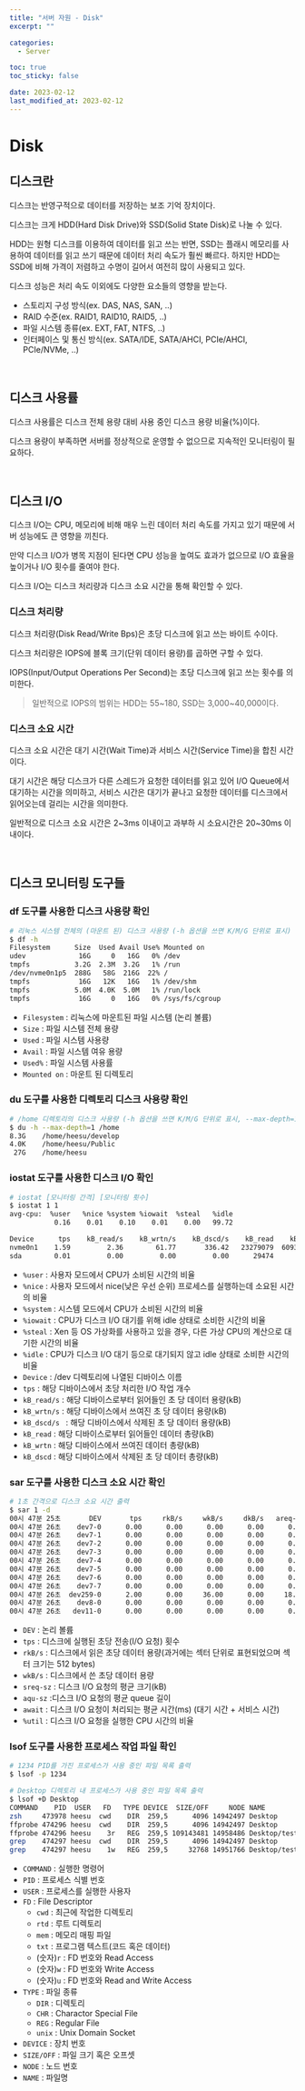 ```yaml
---
title: "서버 자원 - Disk"
excerpt: ""

categories:
  - Server

toc: true
toc_sticky: false

date: 2023-02-12
last_modified_at: 2023-02-12
---
```


# Disk

## 디스크란

디스크는 반영구적으로 데이터를 저장하는 보조 기억 장치이다.

디스크는 크게 HDD(Hard Disk Drive)와 SSD(Solid State Disk)로 나눌 수 있다.

HDD는 원형 디스크를 이용하여 데이터를 읽고 쓰는 반면, SSD는 플래시 메모리를 사용하여 데이터를 읽고 쓰기 때문에 데이터 처리 속도가 훨씬 빠르다. 하지만 HDD는 SSD에 비해 가격이 저렴하고 수명이 길어서 여전히 많이 사용되고 있다.

디스크 성능은 처리 속도 이외에도 다양한 요소들의 영향을 받는다.

- 스토리지 구성 방식(ex. DAS, NAS, SAN, ..)
- RAID 수준(ex. RAID1, RAID10, RAID5, ..)
- 파일 시스템 종류(ex. EXT, FAT, NTFS, ..) 
- 인터페이스 및 통신 방식(ex. SATA/IDE, SATA/AHCI, PCIe/AHCI, PCIe/NVMe, ..)

<br>

## 디스크 사용률

디스크 사용률은 디스크 전체 용량 대비 사용 중인 디스크 용량 비율(%)이다.

디스크 용량이 부족하면 서버를 정상적으로 운영할 수 없으므로 지속적인 모니터링이 필요하다.

<br>

## 디스크 I/O

디스크 I/O는 CPU, 메모리에 비해 매우 느린 데이터 처리 속도를 가지고 있기 때문에 서버 성능에도 큰 영향을 끼친다.

만약 디스크 I/O가 병목 지점이 된다면 CPU 성능을 높여도 효과가 없으므로 I/O 효율을 높이거나 I/O 횟수를 줄여야 한다.

디스크 I/O는 디스크 처리량과 디스크 소요 시간을 통해 확인할 수 있다.

### 디스크 처리량

디스크 처리량(Disk Read/Write Bps)은 초당 디스크에 읽고 쓰는 바이트 수이다.

디스크 처리량은 IOPS에 블록 크기(단위 데이터 용량)를 곱하면 구할 수 있다.

IOPS(Input/Output Operations Per Second)는 초당 디스크에 읽고 쓰는 횟수를 의미한다.

> 일반적으로 IOPS의 범위는 HDD는 55~180, SSD는 3,000~40,000이다.

### 디스크 소요 시간

디스크 소요 시간은 대기 시간(Wait Time)과 서비스 시간(Service Time)을 합친 시간이다.

대기 시간은 해당 디스크가 다른 스레드가 요청한 데이터를 읽고 있어 I/O Queue에서 대기하는 시간을 의미하고, 서비스 시간은 대기가 끝나고 요청한 데이터를 디스크에서 읽어오는데 걸리는 시간을 의미한다.

일반적으로 디스크 소요 시간은 2~3ms 이내이고 과부하 시 소요시간은 20~30ms 이내이다.


<br>

## 디스크 모니터링 도구들

### df 도구를 사용한 디스크 사용량 확인
```bash
# 리눅스 시스템 전체의 (마운트 된) 디스크 사용량 (-h 옵션을 쓰면 K/M/G 단위로 표시)
$ df -h
Filesystem      Size  Used Avail Use% Mounted on
udev             16G     0   16G   0% /dev
tmpfs           3.2G  2.3M  3.2G   1% /run
/dev/nvme0n1p5  288G   58G  216G  22% /
tmpfs            16G   12K   16G   1% /dev/shm
tmpfs           5.0M  4.0K  5.0M   1% /run/lock
tmpfs            16G     0   16G   0% /sys/fs/cgroup
```
- `Filesystem` : 리눅스에 마운트된 파일 시스템 (논리 볼륨)
- `Size` : 파일 시스템 전체 용량
- `Used` : 파일 시스템 사용량
- `Avail` : 파일 시스템 여유 용량
- `Used%` : 파일 시스템 사용률
- `Mounted on` : 마운트 된 디렉토리

### du 도구를 사용한 디렉토리 디스크 사용량 확인
```bash
# /home 디렉토리의 디스크 사용량 (-h 옵션을 쓰면 K/M/G 단위로 표시, --max-depth=1 옵션을 쓰면 현재 디렉토리에서만 확인)
$ du -h --max-depth=1 /home
8.3G	/home/heesu/develop
4.0K	/home/heesu/Public
 27G	/home/heesu
```

### iostat 도구를 사용한 디스크 I/O 확인
```bash
# iostat [모니터링 간격] [모니터링 횟수]
$ iostat 1 1
avg-cpu:  %user   %nice %system %iowait  %steal   %idle
           0.16    0.01    0.10    0.01    0.00   99.72

Device      tps    kB_read/s    kB_wrtn/s    kB_dscd/s    kB_read    kB_wrtn    kB_dscd
nvme0n1    1.59         2.36        61.77       336.42   23279079  609373893 3318774448
sda        0.01         0.00         0.00         0.00      29474          0          0
```
- `%user` : 사용자 모드에서 CPU가 소비된 시간의 비율
- `%nice` : 사용자 모드에서 nice(낮은 우선 순위) 프로세스를 실행하는데 소요된 시간의 비율
- `%system` : 시스템 모드에서 CPU가 소비된 시간의 비율
- `%iowait` : CPU가 디스크 I/O 대기를 위해 idle 상태로 소비한 시간의 비율
- `%steal` : Xen 등 OS 가상화를 사용하고 있을 경우, 다른 가상 CPU의 계산으로 대기한 시간의 비율
- `%idle` : CPU가 디스크 I/O 대기 등으로 대기되지 않고 idle 상태로 소비한 시간의 비율
- `Device` : /dev 디렉토리에 나열된 디바이스 이름
- `tps` : 해당 디바이스에서 초당 처리한 I/O 작업 개수
- `kB_read/s` : 해당 디바이스로부터 읽어들인 초 당 데이터 용량(kB)
- `kB_wrtn/s` : 해당 디바이스에서 쓰여진 초 당 데이터 용량(kB)
- `kB_dscd/s ` : 해당 디바이스에서 삭제된 초 당 데이터 용량(kB)
- `kB_read` : 해당 디바이스로부터 읽어들인 데이터 총량(kB)
- `kB_wrtn` : 해당 디바이스에서 쓰여진 데이터 총량(kB)
- `kB_dscd` : 해당 디바이스에서 삭제된 초 당 데이터 총량(kB)


### sar 도구를 사용한 디스크 소요 시간 확인
```bash
# 1초 간격으로 디스크 소요 시간 출력
$ sar 1 -d
00시 47분 25초       DEV       tps     rkB/s     wkB/s     dkB/s   areq-sz    aqu-sz     await     %util
00시 47분 26초    dev7-0      0.00      0.00      0.00      0.00      0.00      0.00      0.00      0.00
00시 47분 26초    dev7-1      0.00      0.00      0.00      0.00      0.00      0.00      0.00      0.00
00시 47분 26초    dev7-2      0.00      0.00      0.00      0.00      0.00      0.00      0.00      0.00
00시 47분 26초    dev7-3      0.00      0.00      0.00      0.00      0.00      0.00      0.00      0.00
00시 47분 26초    dev7-4      0.00      0.00      0.00      0.00      0.00      0.00      0.00      0.00
00시 47분 26초    dev7-5      0.00      0.00      0.00      0.00      0.00      0.00      0.00      0.00
00시 47분 26초    dev7-6      0.00      0.00      0.00      0.00      0.00      0.00      0.00      0.00
00시 47분 26초    dev7-7      0.00      0.00      0.00      0.00      0.00      0.00      0.00      0.00
00시 47분 26초  dev259-0      2.00      0.00     36.00      0.00     18.00      0.01      5.50      1.20
00시 47분 26초    dev8-0      0.00      0.00      0.00      0.00      0.00      0.00      0.00      0.00
00시 47분 26초   dev11-0      0.00      0.00      0.00      0.00      0.00      0.00      0.00      0.00
```
- `DEV` : 논리 볼륨
- `tps` : 디스크에 실행된 초당 전송(I/O 요청) 횟수
- `rkB/s` : 디스크에서 읽은 초당 데이터 용량(과거에는 섹터 단위로 표현되었으며 섹터 크기는 512 bytes)
- `wkB/s` : 디스크에서 쓴 초당 데이터 용량
- `sreq-sz` : 디스크 I/O 요청의 평균 크기(kB)
- `aqu-sz` :디스크 I/O 요청의 평균 queue 길이
- `await` : 디스크 I/O 요청이 처리되는 평균 시간(ms) (대기 시간 + 서비스 시간)
- `%util` : 디스크 I/O 요청을 실행한 CPU 시간의 비율

### lsof 도구를 사용한 프로세스 작업 파일 확인
```bash
# 1234 PID를 가진 프로세스가 사용 중인 파일 목록 출력
$ lsof -p 1234

# Desktop 디렉토리 내 프로세스가 사용 중인 파일 목록 출력
$ lsof +D Desktop
COMMAND    PID  USER   FD   TYPE DEVICE  SIZE/OFF     NODE NAME
zsh     473978 heesu  cwd    DIR  259,5      4096 14942497 Desktop
ffprobe 474296 heesu  cwd    DIR  259,5      4096 14942497 Desktop
ffprobe 474296 heesu    3r   REG  259,5 109143481 14958486 Desktop/test.mp4
grep    474297 heesu  cwd    DIR  259,5      4096 14942497 Desktop
grep    474297 heesu    1w   REG  259,5     32768 14951766 Desktop/test.log
```
- `COMMAND` : 실행한 명령어
- `PID` : 프로세스 식별 번호
- `USER` : 프로세스를 실행한 사용자
- `FD` : File Descriptor
  - `cwd` : 최근에 작업한 디렉토리
  - `rtd` : 루트 디렉토리
  - `mem` : 메모리 매핑 파일
  - `txt` : 프로그램 텍스트(코드 혹은 데이터)
  - (숫자)`r` : FD 번호와 Read Access
  - (숫자)`w` : FD 번호와 Write Access
  - (숫자)`u` : FD 번호와 Read and Write Access
- `TYPE` : 파일 종류
  - `DIR` : 디렉토리
  - `CHR` : Charactor Special File
  - `REG` : Regular File
  - `unix` : Unix Domain Socket
- `DEVICE` : 장치 번호
- `SIZE/OFF` : 파일 크기 혹은 오프셋
- `NODE` : 노드 번호
- `NAME` : 파일명

<br>
